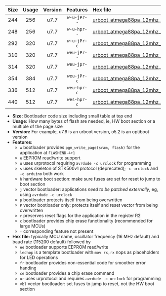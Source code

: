 |Size|Usage|Version|Features|Hex file|
|:-:|:-:|:-:|:-:|:--|
|244|256|u7.7|`w-u-jPr--`|[urboot_atmega88pa_12mhz_9600bps_lednop_ur_vbl.hex](https://raw.githubusercontent.com/stefanrueger/urboot.hex/main/mcus/atmega88pa/fcpu_12mhz/9600_bps/urboot_atmega88pa_12mhz_9600bps_lednop_ur_vbl.hex)|
|248|256|u7.7|`w-u-hpr--`|[urboot_atmega88pa_12mhz_9600bps_lednop_fr_ur.hex](https://raw.githubusercontent.com/stefanrueger/urboot.hex/main/mcus/atmega88pa/fcpu_12mhz/9600_bps/urboot_atmega88pa_12mhz_9600bps_lednop_fr_ur.hex)|
|292|320|u7.7|`w-u-jPr-c`|[urboot_atmega88pa_12mhz_9600bps_lednop_fr_ce_ur_vbl.hex](https://raw.githubusercontent.com/stefanrueger/urboot.hex/main/mcus/atmega88pa/fcpu_12mhz/9600_bps/urboot_atmega88pa_12mhz_9600bps_lednop_fr_ce_ur_vbl.hex)|
|310|320|u7.7|`weu-jPr--`|[urboot_atmega88pa_12mhz_9600bps_ee_lednop_ur_vbl.hex](https://raw.githubusercontent.com/stefanrueger/urboot.hex/main/mcus/atmega88pa/fcpu_12mhz/9600_bps/urboot_atmega88pa_12mhz_9600bps_ee_lednop_ur_vbl.hex)|
|314|320|u7.7|`weu-jpr--`|[urboot_atmega88pa_12mhz_9600bps_ee_lednop_fr_ur_vbl.hex](https://raw.githubusercontent.com/stefanrueger/urboot.hex/main/mcus/atmega88pa/fcpu_12mhz/9600_bps/urboot_atmega88pa_12mhz_9600bps_ee_lednop_fr_ur_vbl.hex)|
|354|384|u7.7|`weu-jPr-c`|[urboot_atmega88pa_12mhz_9600bps_ee_lednop_fr_ce_ur_vbl.hex](https://raw.githubusercontent.com/stefanrueger/urboot.hex/main/mcus/atmega88pa/fcpu_12mhz/9600_bps/urboot_atmega88pa_12mhz_9600bps_ee_lednop_fr_ce_ur_vbl.hex)|
|336|512|u7.7|`weu-hpr-c`|[urboot_atmega88pa_12mhz_9600bps_ee_lednop_fr_ce_ur.hex](https://raw.githubusercontent.com/stefanrueger/urboot.hex/main/mcus/atmega88pa/fcpu_12mhz/9600_bps/urboot_atmega88pa_12mhz_9600bps_ee_lednop_fr_ce_ur.hex)|
|440|512|u7.7|`wes-hpr-c`|[urboot_atmega88pa_12mhz_9600bps_ee_lednop_fr_ce.hex](https://raw.githubusercontent.com/stefanrueger/urboot.hex/main/mcus/atmega88pa/fcpu_12mhz/9600_bps/urboot_atmega88pa_12mhz_9600bps_ee_lednop_fr_ce.hex)|

- **Size:** Bootloader code size including small table at top end
- **Usage:** How many bytes of flash are needed, ie, HW boot section or a multiple of the page size
- **Version:** For example, u7.6 is an urboot version, o5.2 is an optiboot version
- **Features:**
  + `w` bootloader provides `pgm_write_page(sram, flash)` for the application at `FLASHEND-4+1`
  + `e` EEPROM read/write support
  + `u` uses urprotocol requiring `avrdude -c urclock` for programming
  + `s` uses skeleton of STK500v1 protocol (deprecated); `-c urclock` and `-c arduino` both work
  + `h` hardware boot section: make sure fuses are set for reset to jump to boot section
  + `j` vector bootloader: applications *need to be patched externally*, eg, using `avrdude -c urclock`
  + `p` bootloader protects itself from being overwritten
  + `P` vector bootloader only: protects itself and reset vector from being overwritten
  + `r` preserves reset flags for the application in the register R2
  + `c` bootloader provides chip erase functionality (recommended for large MCUs)
  + `-` corresponding feature not present
- **Hex file:** typically MCU name, oscillator frequency (16 MHz default) and baud rate (115200 default) followed by
  + `ee` bootloader supports EEPROM read/write
  + `lednop` is a template bootloader with `mov rx,rx` nops as placeholders for LED operations
  + `fr` bootloader provides non-essential code for smoother error handing
  + `ce` bootloader provides a chip erase command
  + `ur` uses urprotocol and requires `avrdude -c urclock` for programming
  + `vbl` vector bootloader: set fuses to jump to reset, not the HW boot section
